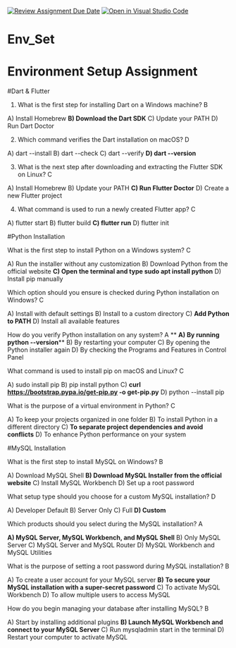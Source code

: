 [![Review Assignment Due Date](https://classroom.github.com/assets/deadline-readme-button-22041afd0340ce965d47ae6ef1cefeee28c7c493a6346c4f15d667ab976d596c.svg)](https://classroom.github.com/a/vnsr1XuU)
[![Open in Visual Studio Code](https://classroom.github.com/assets/open-in-vscode-2e0aaae1b6195c2367325f4f02e2d04e9abb55f0b24a779b69b11b9e10269abc.svg)](https://classroom.github.com/online_ide?assignment_repo_id=15623208&assignment_repo_type=AssignmentRepo)
# Env_Set

# Environment Setup Assignment

#Dart & Flutter

1. What is the first step for installing Dart on a Windows machine? B

A) Install Homebrew
**B) Download the Dart SDK**
C) Update your PATH
D) Run Dart Doctor


2. Which command verifies the Dart installation on macOS? D

A) dart --install
B) dart --check
C) dart --verify
**D) dart --version**


3. What is the next step after downloading and extracting the Flutter SDK on Linux? C

A) Install Homebrew
B) Update your PATH
**C) Run Flutter Doctor**
D) Create a new Flutter project


4. What command is used to run a newly created Flutter app? C

A) flutter start
B) flutter build
**C) flutter run**
D) flutter init


#Python Installation

What is the first step to install Python on a Windows system? C

A) Run the installer without any customization
B) Download Python from the official website
**C) Open the terminal and type sudo apt install python**
D) Install pip manually

Which option should you ensure is checked during Python installation on Windows? C

A) Install with default settings
B) Install to a custom directory
C) **Add Python to PATH**
D) Install all available features

How do you verify Python installation on any system? A
**
**A) By running python --version****
B) By restarting your computer
C) By opening the Python installer again
D) By checking the Programs and Features in Control Panel

What command is used to install pip on macOS and Linux? C

A) sudo install pip
B) pip install python
C) **curl https://bootstrap.pypa.io/get-pip.py -o get-pip.py**
D) python --install pip

What is the purpose of a virtual environment in Python? C

A) To keep your projects organized in one folder
B) To install Python in a different directory
C) **To separate project dependencies and avoid conflicts**
D) To enhance Python performance on your system

#MySQL Installation

What is the first step to install MySQL on Windows? B

A) Download MySQL Shell
**B) Download MySQL Installer from the official website**
C) Install MySQL Workbench
D) Set up a root password

What setup type should you choose for a custom MySQL installation? D

A) Developer Default
B) Server Only
C) Full
**D) Custom**

Which products should you select during the MySQL installation? A

**A) MySQL Server, MySQL Workbench, and MySQL Shell**
B) Only MySQL Server
C) MySQL Server and MySQL Router
D) MySQL Workbench and MySQL Utilities

What is the purpose of setting a root password during MySQL installation? B

A) To create a user account for your MySQL server
**B) To secure your MySQL installation with a super-secret password**
C) To activate MySQL Workbench
D) To allow multiple users to access MySQL

How do you begin managing your database after installing MySQL? B

A) Start by installing additional plugins
**B) Launch MySQL Workbench and connect to your MySQL Server**
C) Run mysqladmin start in the terminal
D) Restart your computer to activate MySQL
